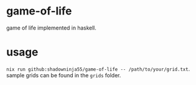 # game-of-life
game of life implemented in haskell.

# usage
`nix run github:shadowninja55/game-of-life -- /path/to/your/grid.txt`. sample grids can be found in the `grids` folder.
